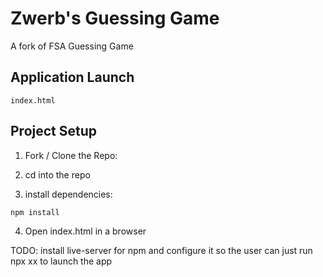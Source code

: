 # Zwerb's Guessing Game
A fork of FSA Guessing Game

## Application Launch

```
index.html
```

## Project Setup

1. Fork / Clone the Repo:
2. cd into the repo

3. install dependencies:

```
npm install
```

4. Open index.html in a browser

TODO: install live-server for npm and configure it so the user can just run npx xx to launch the app
